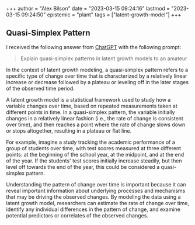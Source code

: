 +++
author = "Alex Bilson"
date = "2023-03-15 09:24:16"
lastmod = "2023-03-15 09:24:50"
epistemic = "plant"
tags = ["latent-growth-model"]
+++
## Quasi-Simplex Pattern

I received the following answer from [ChatGPT](https://chat.openai.com/chat) with the following prompt:

> Explain quasi-simplex patterns in latent growth models to an amateur

In the context of latent growth modeling, a quasi-simplex pattern refers to a specific type of change over time that is characterized by a relatively linear increase or decrease followed by a plateau or leveling off in the later stages of the observed time period.

A latent growth model is a statistical framework used to study how a variable changes over time, based on repeated measurements taken at different points in time. In a quasi-simplex pattern, the variable initially changes in a relatively linear fashion (i.e., the rate of change is consistent over time), and then reaches a point where the rate of change slows down or stops altogether, resulting in a plateau or flat line.

For example, imagine a study tracking the academic performance of a group of students over time, with test scores measured at three different points: at the beginning of the school year, at the midpoint, and at the end of the year. If the students' test scores initially increase steadily, but then level off towards the end of the year, this could be considered a quasi-simplex pattern.

Understanding the pattern of change over time is important because it can reveal important information about underlying processes and mechanisms that may be driving the observed changes. By modeling the data using a latent growth model, researchers can estimate the rate of change over time, identify any individual differences in the pattern of change, and examine potential predictors or correlates of the observed changes.
